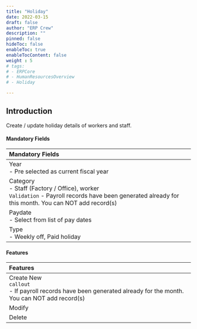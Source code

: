 ```yaml
---
title: "Holiday"
date: 2022-03-15
draft: false
author: "ERP Crew"
description: ""
pinned: false
hideToc: false
enableToc: true
enableTocContent: false
weight : 5
# tags: 
# - ERPCore 
# - HumanResourcesOverview
# - Holiday   

---
```


## Introduction

Create / update holiday details of workers and staff.


#### Mandatory Fields

|Mandatory Fields|  
  |:------| 
  | Year <br> - Pre selected as current fiscal year
  | Category <br> - Staff (Factory / Office), worker <br> `Validation` - Payroll records have been generated already for this month. You can NOT add record(s)
  | Paydate <br> - Select from list of pay dates
  | Type <br> - Weekly off, Paid holiday


####  Features

|Features|   
  |:------|
  | Create New <br> `callout` <br> - If payroll records have been generated already for the month. You can NOT add record(s)
  | Modify  
  | Delete 